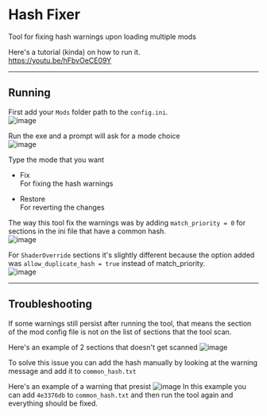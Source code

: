# Hash Fixer

Tool for fixing hash warnings upon loading multiple mods

Here's a tutorial (kinda) on how to run it.  
https://youtu.be/hFbvOeCE09Y

---

## Running

First add your `Mods` folder path to the `config.ini`.  
![image](https://user-images.githubusercontent.com/44773161/209852749-f7b3488e-521c-4f69-9748-e807bea24069.png)

Run the exe and a prompt will ask for a mode choice  
![image](https://user-images.githubusercontent.com/44773161/199424090-2349ea51-2451-4047-adc6-743c8d0a3399.png)

Type the mode that you want

* Fix  
  For fixing the hash warnings

* Restore  
  For reverting the changes

The way this tool fix the warnings was by adding `match_priority = 0` for sections in the ini file that have a common hash.  
![image](https://user-images.githubusercontent.com/44773161/209852627-cb0fb585-e41c-49f3-8c48-126aa0276063.png)

For `ShaderOverride` sections it's slightly different because the option added was `allow_duplicate_hash = true` instead of match_priority.  
![image](https://user-images.githubusercontent.com/44773161/210266603-3c051109-2c97-4ce3-aa7f-c60d47a6118d.png)

---

## Troubleshooting

If some warnings still persist after running the tool, that means the section of the mod config file is not on the list of sections that the tool scan.

Here's an example of 2 sections that doesn't get scanned
![image](https://user-images.githubusercontent.com/44773161/227728531-593ea4c4-76b9-4dc6-9b9d-73d9e7d7411d.png)

To solve this issue you can add the hash manually by looking at the warning message and add it to `common_hash.txt`

Here's an example of a warning that presist
![image](https://user-images.githubusercontent.com/44773161/199424717-57bc3d27-990a-47e4-922b-b9eacaeeeef9.png)
In this example you can add `4e3376db` to `common_hash.txt` and then run the tool again and everything should be fixed.
